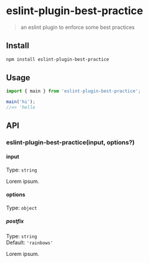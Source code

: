 # eslint-plugin-best-practice

> an eslint plugin to enforce some best practices

## Install

```sh
npm install eslint-plugin-best-practice
```

## Usage

```js
import { main } from 'eslint-plugin-best-practice';

main('hi');
//=> 'hello
```

## API

### eslint-plugin-best-practice(input, options?)

#### input

Type: `string`

Lorem ipsum.

#### options

Type: `object`

##### postfix

Type: `string`\
Default: `'rainbows'`

Lorem ipsum.